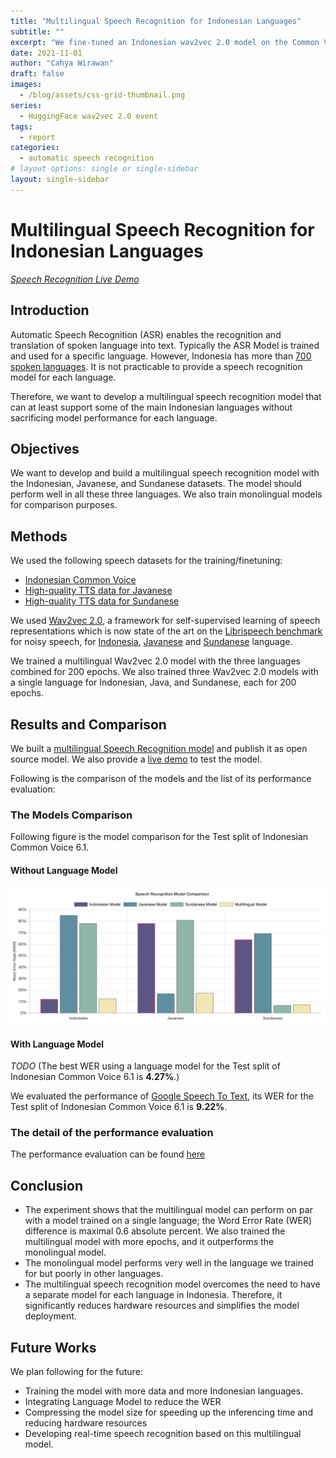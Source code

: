 ```yaml
---
title: "Multilingual Speech Recognition for Indonesian Languages"
subtitle: ""
excerpt: "We fine-tuned an Indonesian wav2vec 2.0 model on the Common Voice dataset."
date: 2021-11-01
author: "Cahya Wirawan"
draft: false
images:
  - /blog/assets/css-grid-thumbnail.png
series:
  - HuggingFace wav2vec 2.0 event
tags:
  - report
categories:
  - automatic speech recognition
# layout options: single or single-sidebar
layout: single-sidebar
---
```


# Multilingual Speech Recognition for Indonesian Languages

[*Speech Recognition Live Demo*](https://huggingface.co/spaces/indonesian-nlp/multilingual-asr)
## Introduction
Automatic Speech Recognition (ASR) enables the recognition and translation of spoken language into text. Typically
the ASR Model is trained and used for a specific language. However, Indonesia has more than
[700 spoken languages](https://en.wikipedia.org/wiki/Languages_of_Indonesia).
It is not practicable to provide a speech recognition model for each language.

Therefore, we want to develop a multilingual speech recognition model that can  at least support some of
the main Indonesian languages without sacrificing model performance for each language.

## Objectives
We want to develop and build a multilingual speech recognition model with the Indonesian, Javanese, and Sundanese
datasets. The model should perform well in all these three languages. We also train monolingual models for
comparison purposes.

## Methods
We used the following speech datasets for the training/finetuning:
- [Indonesian Common Voice](https://commonvoice.mozilla.org/)
- [High-quality TTS data for Javanese](https://openslr.org/41/)
- [High-quality TTS data for Sundanese](https://openslr.org/44/)

We used [Wav2vec 2.0](https://arxiv.org/abs/2006.11477), a framework for self-supervised learning of speech
representations which is now state of the art on the [Librispeech benchmark](https://paperswithcode.com/sota/speech-recognition-on-librispeech-test-clean)
for noisy speech, for [Indonesia](https://paperswithcode.com/sota/speech-recognition-on-common-voice-indonesian),
[Javanese](https://paperswithcode.com/sota/speech-recognition-on-openslr-high-quality) and
[Sundanese](https://paperswithcode.com/sota/speech-recognition-on-openslr-high-quality-1) language.

We trained a multilingual Wav2vec 2.0 model with the three languages combined for 200 epochs. We also trained three
Wav2vec 2.0 models with a single language for Indonesian, Java, and Sundanese, each for 200 epochs.

## Results and Comparison

We built a [multilingual Speech Recognition model](https://huggingface.co/indonesian-nlp/wav2vec2-indonesian-javanese-sundanese)
and publish it as open source model. We also provide a [live demo](https://huggingface.co/spaces/indonesian-nlp/multilingual-asr)
to test the model.

Following is the comparison of the models and the list of its performance evaluation:

### The Models Comparison
Following figure is the model comparison for the Test split of Indonesian Common Voice 6.1.

#### Without Language Model
![ASR-Comparison](https://github.com/indonesian-nlp/multilingual-asr/raw/main/images/ASR-Comparison.png "ASR-Comparison")

#### With Language Model
*TODO* (The best WER using a language model for the Test split of Indonesian Common Voice 6.1 is **4.27%**.)

We evaluated the performance of [Google Speech To Text](https://cloud.google.com/speech-to-text), its WER for the Test
split of Indonesian Common Voice 6.1 is **9.22%**.

### The detail of the performance evaluation
The performance evaluation can be found [here](https://github.com/indonesian-nlp/multilingual-asr/blob/main/evaluation.md)

## Conclusion
- The experiment shows that the multilingual model can perform on par with a model trained on a
  single language; the Word Error Rate (WER) difference is maximal 0.6 absolute percent. We also
  trained the multilingual model with more epochs, and it outperforms the monolingual model.
- The monolingual model performs very well in the language we trained for but poorly in other
  languages.
- The multilingual speech recognition model overcomes the need to have a separate model for each
  language in Indonesia. Therefore, it significantly reduces hardware resources and simplifies
  the model deployment.

## Future Works
We plan following for the future:
- Training the model with more data and more Indonesian languages.
- Integrating Language Model to reduce the WER
- Compressing the model size for speeding up the inferencing time and reducing
  hardware resources
- Developing real-time speech recognition based on this multilingual model.
